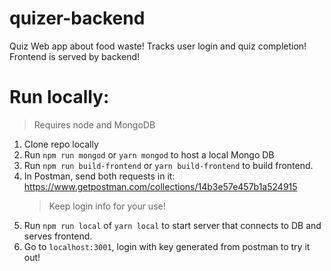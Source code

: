 # quizer-backend
Quiz Web app about food waste! Tracks user login and quiz completion! Frontend is served by backend!


# Run locally:
> Requires node and MongoDB
1. Clone repo locally
2. Run `npm run mongod` or `yarn mongod` to host a local Mongo DB
3. Run `npm run build-frontend` or `yarn build-frontend` to build frontend.
4. In Postman, send both requests in it: https://www.getpostman.com/collections/14b3e57e457b1a524915
    > Keep login info for your use!
5. Run `npm run local` of `yarn local` to start server that connects to DB and serves frontend.
6. Go to `localhost:3001`, login with key generated from postman to try it out!
